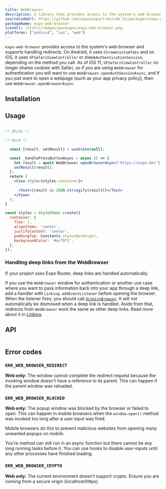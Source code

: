 ```yaml
---
title: WebBrowser
description: A library that provides access to the system's web browser and supports handling redirects.
sourceCodeUrl: https://github.com/expo/expo/tree/sdk-51/packages/expo-web-browser
packageName: expo-web-browser
iconUrl: /static/images/packages/expo-web-browser.png
platforms: ["android", "ios", "web"]
---
```


`expo-web-browser` provides access to the system's web browser and supports handling redirects. On Android, it uses `ChromeCustomTabs` and on iOS, it uses `SFSafariViewController` or `ASWebAuthenticationSession`, depending on the method you call. As of iOS 11, `SFSafariViewController` no longer shares cookies with Safari, so if you are using `WebBrowser` for authentication you will want to use `WebBrowser.openAuthSessionAsync`, and if you just want to open a webpage (such as your app privacy policy), then use `WebBrowser.openBrowserAsync`.

## Installation

## Usage

```jsx

/* @hide */

/* @end */

  const [result, setResult] = useState(null);

  const _handlePressButtonAsync = async () => {
    let result = await WebBrowser.openBrowserAsync('https://expo.dev');
    setResult(result);
  };
  return (
    <View style={styles.container}>
      
      <Text>{result && JSON.stringify(result)}</Text>
    </View>
  );
}

const styles = StyleSheet.create({
  container: {
    flex: 1,
    alignItems: 'center',
    justifyContent: 'center',
    paddingTop: Constants.statusBarHeight,
    backgroundColor: '#ecf0f1',
  },
});
```

### Handling deep links from the WebBrowser

<Tab label="With Expo Router">

If your project uses Expo Router, deep links are handled automatically.

</Tab>

<Tab label="Without Expo Router">

If you use the `WebBrowser` window for authentication or another use case where you want to pass information back into your app through a deep link, add a handler with `Linking.addEventListener` before opening the browser. When the listener fires, you should call [`dismissBrowser`](#webbrowserdismissbrowser). It will not automatically be dismissed when a deep link is handled. Aside from that, redirects from `WebBrowser` work the same as other deep links. Read more about it in [Linking](/linking/into-your-app/#handle-urls).

</Tab>

## API

```js

```

## Error codes

### `ERR_WEB_BROWSER_REDIRECT`

**Web only:** The window cannot complete the redirect request because the invoking window doesn't have a reference to its parent. This can happen if the parent window was reloaded.

### `ERR_WEB_BROWSER_BLOCKED`

**Web only:** The popup window was blocked by the browser or failed to open. This can happen in mobile browsers when the `window.open()` method was invoked too long after a user input was fired.

Mobile browsers do this to prevent malicious websites from opening many unwanted popups on mobile.

You're method can still run in an async function but there cannot be any long running tasks before it. You can use hooks to disable user-inputs until any other processes have finished loading.

### `ERR_WEB_BROWSER_CRYPTO`

**Web only:** The current environment doesn't support crypto. Ensure you are running from a secure origin (localhost/https).